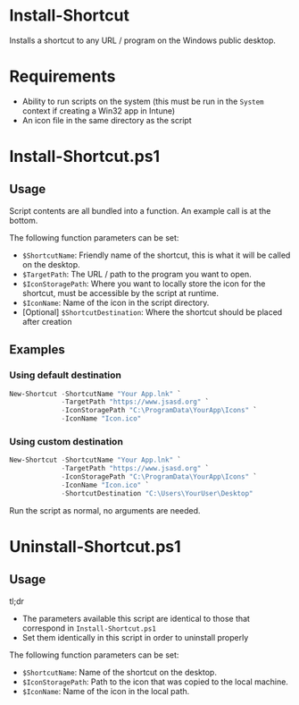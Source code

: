 # Install-Shortcut
Installs a shortcut to any URL / program on the Windows public desktop.

# Requirements
 - Ability to run scripts on the system (this must be run in the `System` context if creating a Win32 app in Intune)
 - An icon file in the same directory as the script

# Install-Shortcut.ps1
## Usage
Script contents are all bundled into a function. An example call is at the bottom.

The following function parameters can be set:
 - `$ShortcutName`: Friendly name of the shortcut, this is what it will be called on the desktop.
 - `$TargetPath`: The URL / path to the program you want to open.
 - `$IconStoragePath`: Where you want to locally store the icon for the shortcut, must be accessible by the script at runtime.
 - `$IconName`: Name of the icon in the script directory.
 - [Optional] `$ShortcutDestination`: Where the shortcut should be placed after creation

## Examples
### Using default destination
```PowerShell
New-Shortcut -ShortcutName "Your App.lnk" `
             -TargetPath "https://www.jsasd.org" `
             -IconStoragePath "C:\ProgramData\YourApp\Icons" `
             -IconName "Icon.ico"
```

### Using custom destination
```PowerShell
New-Shortcut -ShortcutName "Your App.lnk" `
             -TargetPath "https://www.jsasd.org" `
             -IconStoragePath "C:\ProgramData\YourApp\Icons" `
             -IconName "Icon.ico" `
             -ShortcutDestination "C:\Users\YourUser\Desktop"
```

Run the script as normal, no arguments are needed.

# Uninstall-Shortcut.ps1
## Usage
tl;dr
 - The parameters available this script are identical to those that correspond in `Install-Shortcut.ps1`
 - Set them identically in this script in order to uninstall properly

The following function parameters can be set:
 - `$ShortcutName`: Name of the shortcut on the desktop.
 - `$IconStoragePath`: Path to the icon that was copied to the local machine.
 - `$IconName`: Name of the icon in the local path.